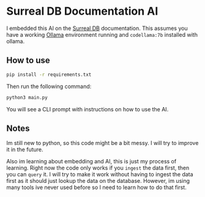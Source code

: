 # Surreal DB Documentation AI

I embedded this AI on the [Surreal DB](https://surrealdb.com) documentation. This assumes you have a working
[Ollama](https://ollama.ai) environment running and `codellama:7b` installed with ollama.

## How to use

```bash
pip install -r requirements.txt
```

Then run the following command:

```bash
python3 main.py
```

You will see a CLI prompt with instructions on how to use the AI.

## Notes

Im still new to python, so this code might be a bit messy. I will try to improve it in the future.

Also im learning about embedding and AI, this is just my process of learning. Right now the code only
works if you `ingest` the data first, then you can `query` it. I will try to make it work without
having to ingest the data first as it should just lookup the data on the database. However, im using
many tools ive never used before so I need to learn how to do that first.